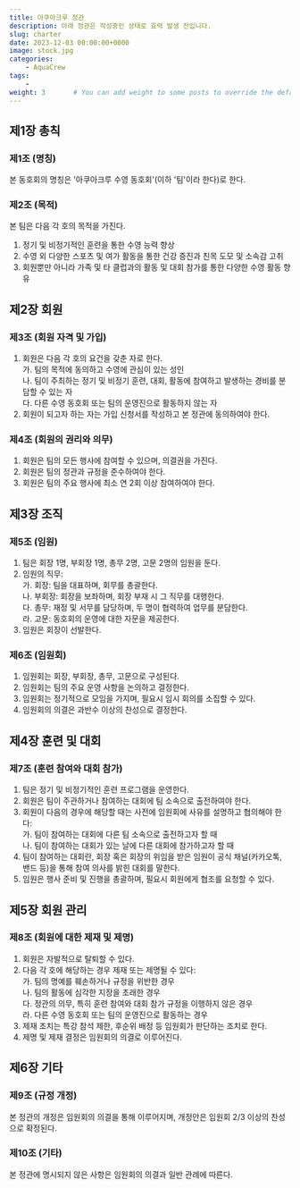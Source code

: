 ```yaml
---
title: 아쿠아크루 정관
description: 아래 정관은 작성중인 상태로 효력 발생 전입니다.
slug: charter
date: 2023-12-03 00:00:00+0000
image: stock.jpg
categories:
    - AquaCrew
tags:
    - 
weight: 3       # You can add weight to some posts to override the default sorting (date descending)
---
```


## 제1장 총칙

### 제1조 (명칭)
본 동호회의 명칭은 '아쿠아크루 수영 동호회'(이하 '팀'이라 한다)로 한다.

### 제2조 (목적)
본 팀은 다음 각 호의 목적을 가진다.
1. 정기 및 비정기적인 훈련을 통한 수영 능력 향상
2. 수영 외 다양한 스포츠 및 여가 활동을 통한 건강 증진과 친목 도모 및 소속감 고취
3. 회원뿐만 아니라 가족 및 타 클럽과의 활동 및 대회 참가를 통한 다양한 수영 활동 향유

## 제2장 회원

### 제3조 (회원 자격 및 가입)
1. 회원은 다음 각 호의 요건을 갖춘 자로 한다.  
   가. 팀의 목적에 동의하고 수영에 관심이 있는 성인  
   나. 팀이 주최하는 정기 및 비정기 훈련, 대회, 활동에 참여하고 발생하는 경비를 분담할 수 있는 자  
   다. 다른 수영 동호회 또는 팀의 운영진으로 활동하지 않는 자  
2. 회원이 되고자 하는 자는 가입 신청서를 작성하고 본 정관에 동의하여야 한다.

### 제4조 (회원의 권리와 의무)
1. 회원은 팀의 모든 행사에 참여할 수 있으며, 의결권을 가진다.
2. 회원은 팀의 정관과 규정을 준수하여야 한다.
3. 회원은 팀의 주요 행사에 최소 연 2회 이상 참여하여야 한다.


## 제3장 조직

### 제5조 (임원)
1. 팀은 회장 1명, 부회장 1명, 총무 2명, 고문 2명의 임원을 둔다.
2. 임원의 직무:  
   가. 회장: 팀을 대표하며, 회무를 총괄한다.  
   나. 부회장: 회장을 보좌하며, 회장 부재 시 그 직무를 대행한다.  
   다. 총무: 재정 및 서무를 담당하며, 두 명이 협력하여 업무를 분담한다.  
   라. 고문: 동호회의 운영에 대한 자문을 제공한다.  
3. 임원은 회장이 선발한다.

### 제6조 (임원회)
1. 임원회는 회장, 부회장, 총무, 고문으로 구성된다.
2. 임원회는 팀의 주요 운영 사항을 논의하고 결정한다.
3. 임원회는 정기적으로 모임을 가지며, 필요시 임시 회의를 소집할 수 있다.
4. 임원회의 의결은 과반수 이상의 찬성으로 결정한다.

## 제4장 훈련 및 대회

### 제7조 (훈련 참여와 대회 참가)
1. 팀은 정기 및 비정기적인 훈련 프로그램을 운영한다.
2. 회원은 팀이 주관하거나 참여하는 대회에 팀 소속으로 출전하여야 한다.
3. 회원이 다음의 경우에 해당할 때는 사전에 임원회에 사유를 설명하고 협의해야 한다:  
   가. 팀이 참여하는 대회에 다른 팀 소속으로 출전하고자 할 때  
   나. 팀이 참여하는 대회가 있는 날에 다른 대회에 참가하고자 할 때  
4. 팀이 참여하는 대회란, 회장 혹은 회장의 위임을 받은 임원이 공식 채널(카카오톡, 밴드 등)을 통해 참여 의사를 밝힌 대회를 말한다.
5. 임원은 행사 준비 및 진행을 총괄하며, 필요시 회원에게 협조를 요청할 수 있다.

## 제5장 회원 관리

### 제8조 (회원에 대한 제재 및 제명)
1. 회원은 자발적으로 탈퇴할 수 있다.
2. 다음 각 호에 해당하는 경우 제재 또는 제명될 수 있다:  
   가. 팀의 명예를 훼손하거나 규정을 위반한 경우  
   나. 팀의 활동에 심각한 지장을 초래한 경우  
   다. 정관의 의무, 특히 훈련 참여와 대회 참가 규정을 이행하지 않은 경우  
   라. 다른 수영 동호회 또는 팀의 운영진으로 활동하는 경우 
3. 제재 조치는 특강 참석 제한, 후순위 배정 등 임원회가 판단하는 조치로 한다.
4. 제명 및 제재 결정은 임원회의 의결로 이루어진다.

## 제6장 기타

### 제9조 (규정 개정)
본 정관의 개정은 임원회의 의결을 통해 이루어지며, 개정안은 임원회 2/3 이상의 찬성으로 확정된다.

### 제10조 (기타)
본 정관에 명시되지 않은 사항은 임원회의 의결과 일반 관례에 따른다.